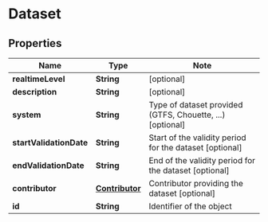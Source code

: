# Dataset

## Properties

Name | Type | Note
---- | ---- | ----
**realtimeLevel** | **String** | [optional] 
**description** | **String** | [optional] 
**system** | **String** | Type of dataset provided (GTFS, Chouette, ...) [optional] 
**startValidationDate** | **String** | Start of the validity period for the dataset [optional] 
**endValidationDate** | **String** | End of the validity period for the dataset [optional] 
**contributor** | [**Contributor**](Contributor.md) | Contributor providing the dataset [optional] 
**id** | **String** | Identifier of the object 

